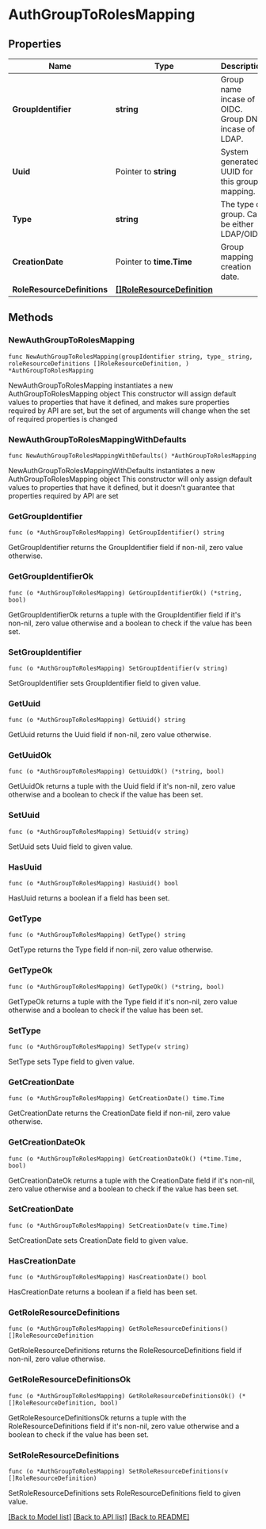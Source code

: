 # AuthGroupToRolesMapping

## Properties

Name | Type | Description | Notes
------------ | ------------- | ------------- | -------------
**GroupIdentifier** | **string** | Group name incase of OIDC. Group DN incase of LDAP. | 
**Uuid** | Pointer to **string** | System generated UUID for this group mapping. | [optional] [readonly] 
**Type** | **string** | The type of group. Can be either LDAP/OIDC. | 
**CreationDate** | Pointer to **time.Time** | Group mapping creation date. | [optional] [readonly] 
**RoleResourceDefinitions** | [**[]RoleResourceDefinition**](RoleResourceDefinition.md) |  | 

## Methods

### NewAuthGroupToRolesMapping

`func NewAuthGroupToRolesMapping(groupIdentifier string, type_ string, roleResourceDefinitions []RoleResourceDefinition, ) *AuthGroupToRolesMapping`

NewAuthGroupToRolesMapping instantiates a new AuthGroupToRolesMapping object
This constructor will assign default values to properties that have it defined,
and makes sure properties required by API are set, but the set of arguments
will change when the set of required properties is changed

### NewAuthGroupToRolesMappingWithDefaults

`func NewAuthGroupToRolesMappingWithDefaults() *AuthGroupToRolesMapping`

NewAuthGroupToRolesMappingWithDefaults instantiates a new AuthGroupToRolesMapping object
This constructor will only assign default values to properties that have it defined,
but it doesn't guarantee that properties required by API are set

### GetGroupIdentifier

`func (o *AuthGroupToRolesMapping) GetGroupIdentifier() string`

GetGroupIdentifier returns the GroupIdentifier field if non-nil, zero value otherwise.

### GetGroupIdentifierOk

`func (o *AuthGroupToRolesMapping) GetGroupIdentifierOk() (*string, bool)`

GetGroupIdentifierOk returns a tuple with the GroupIdentifier field if it's non-nil, zero value otherwise
and a boolean to check if the value has been set.

### SetGroupIdentifier

`func (o *AuthGroupToRolesMapping) SetGroupIdentifier(v string)`

SetGroupIdentifier sets GroupIdentifier field to given value.


### GetUuid

`func (o *AuthGroupToRolesMapping) GetUuid() string`

GetUuid returns the Uuid field if non-nil, zero value otherwise.

### GetUuidOk

`func (o *AuthGroupToRolesMapping) GetUuidOk() (*string, bool)`

GetUuidOk returns a tuple with the Uuid field if it's non-nil, zero value otherwise
and a boolean to check if the value has been set.

### SetUuid

`func (o *AuthGroupToRolesMapping) SetUuid(v string)`

SetUuid sets Uuid field to given value.

### HasUuid

`func (o *AuthGroupToRolesMapping) HasUuid() bool`

HasUuid returns a boolean if a field has been set.

### GetType

`func (o *AuthGroupToRolesMapping) GetType() string`

GetType returns the Type field if non-nil, zero value otherwise.

### GetTypeOk

`func (o *AuthGroupToRolesMapping) GetTypeOk() (*string, bool)`

GetTypeOk returns a tuple with the Type field if it's non-nil, zero value otherwise
and a boolean to check if the value has been set.

### SetType

`func (o *AuthGroupToRolesMapping) SetType(v string)`

SetType sets Type field to given value.


### GetCreationDate

`func (o *AuthGroupToRolesMapping) GetCreationDate() time.Time`

GetCreationDate returns the CreationDate field if non-nil, zero value otherwise.

### GetCreationDateOk

`func (o *AuthGroupToRolesMapping) GetCreationDateOk() (*time.Time, bool)`

GetCreationDateOk returns a tuple with the CreationDate field if it's non-nil, zero value otherwise
and a boolean to check if the value has been set.

### SetCreationDate

`func (o *AuthGroupToRolesMapping) SetCreationDate(v time.Time)`

SetCreationDate sets CreationDate field to given value.

### HasCreationDate

`func (o *AuthGroupToRolesMapping) HasCreationDate() bool`

HasCreationDate returns a boolean if a field has been set.

### GetRoleResourceDefinitions

`func (o *AuthGroupToRolesMapping) GetRoleResourceDefinitions() []RoleResourceDefinition`

GetRoleResourceDefinitions returns the RoleResourceDefinitions field if non-nil, zero value otherwise.

### GetRoleResourceDefinitionsOk

`func (o *AuthGroupToRolesMapping) GetRoleResourceDefinitionsOk() (*[]RoleResourceDefinition, bool)`

GetRoleResourceDefinitionsOk returns a tuple with the RoleResourceDefinitions field if it's non-nil, zero value otherwise
and a boolean to check if the value has been set.

### SetRoleResourceDefinitions

`func (o *AuthGroupToRolesMapping) SetRoleResourceDefinitions(v []RoleResourceDefinition)`

SetRoleResourceDefinitions sets RoleResourceDefinitions field to given value.



[[Back to Model list]](../README.md#documentation-for-models) [[Back to API list]](../README.md#documentation-for-api-endpoints) [[Back to README]](../README.md)


